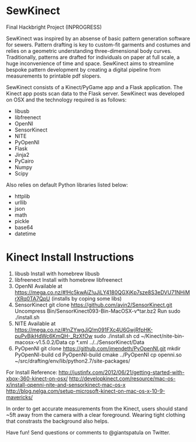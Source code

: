 SewKinect
=========

Final Hackbright Project (INPROGRESS)

SewKinect was inspired by an absense of basic pattern generation software for sewers. Pattern drafting is key to custom-fit garments and costumes and relies on a geometric understanding three-dimensional body curves. Traditionally, patterns are drafted for individuals on paper at full scale, a huge inconvenience of time and space. SewKinect aims to streamline bespoke pattern development by creating a digital pipeline from measurements to printable pdf slopers.

SewKinect consists of a Kinect/PyGame app and a Flask application. The Kinect app posts scan data to the Flask server. SewKinect was developed on OSX and the technology required is as follows: 

- libusb
- libfreenect
- OpenNI
- SensorKinect
- NITE
- PyOpenNI
- Flask
- Jinja2
- PyCairo
- Numpy
- Scipy

Also relies on default Python libraries listed below: 

- httplib
- urllib
- json
- math
- pickle
- base64
- datetime


Kinect Install Instructions
==================
1. libusb
  Install with homebrew libusb
2. libfreenect
  Install with homebrew libfreenect
3. OpenNI
  Available at https://mega.co.nz/#!Hc5kwAiZ!uJiLY4180QGXjKp7sze8S3eDVU71NHiMrXRq0TA7QpU
   (installs by coping some libs)
4. SensorKinect
  git clone https://github.com/avin2/SensorKinect.git
  Uncompress Bin/SensorKinect093-Bin-MacOSX-v*tar.bz2
  Run sudo ./install.sh
4. NITE
  Available at https://mega.co.nz/#!nZYwgJiQ!m091FXc4U6GwjRfpHK-puPvBjkHdWc6KmQH-_RzXfOw
  sudo ./install.sh
  cd ~/Kinect/nite-bin-macosx-v1.5.0.2/Data
  cp *.xml ../../SensorKinect/Data
5. PyOpenNI
  git clone https://github.com/jmendeth/PyOpenNI.git
  mkdir PyOpenNI-build
  cd PyOpenNI-build
  cmake ../PyOpenNI
  cp openni.so ~/src/drafting/env/lib/python2.7/site-packages/
  
For Install Reference: 
http://justinfx.com/2012/06/21/getting-started-with-xbox-360-kinect-on-osx/
http://developkinect.com/resource/mac-os-x/install-openni-nite-and-sensorkinect-mac-os-x
http://blog.nelga.com/setup-microsoft-kinect-on-mac-os-x-10-9-mavericks/

In order to get accurate measurements from the Kinect, users should stand ~5ft away from the camera with a clear foreground. Wearing tight clothing that constrasts the background also helps. 

Have fun! Send questions or comments to @giantspatula on Twitter. 
